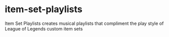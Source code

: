 # item-set-playlists
Item Set Playlists creates musical playlists that compliment the play style of League of Legends custom item sets
